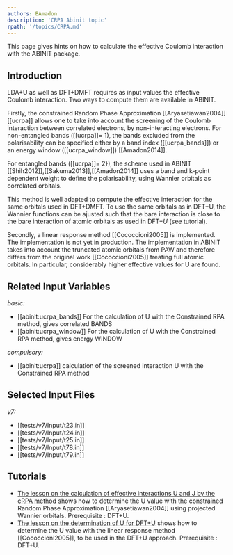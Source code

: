 ```yaml
---
authors: BAmadon
description: 'CRPA Abinit topic'
rpath: '/topics/CRPA.md'
---
```

<!--
This file is automatically generated by mksite.py. All changes will be lost.
Change the input yaml files or the python code
-->

This page gives hints on how to calculate the effective Coulomb interaction with the ABINIT package.

## Introduction

LDA+U as well as DFT+DMFT requires as input values the effective Coulomb
interaction. Two ways to compute them are available in ABINIT.

Firstly, the constrained Random Phase Approximation [[Aryasetiawan2004]]
[[ucrpa]] allows one to take into account the screening of the Coulomb
interaction between correlated electrons, by non-interacting electrons. For
non-entangled bands ([[ucrpa]]= 1), the bands excluded from the polarisability
can be specified either by a band index ([[ucrpa_bands]]) or an energy window
([[ucrpa_window]]) [[Amadon2014]].

For entangled bands ([[ucrpa]]= 2}), the scheme used in ABINIT
[[Shih2012]],[[Sakuma2013]],[[Amadon2014]] uses a band and k-point dependent
weight to define the polarisability, using Wannier orbitals as correlated
orbitals.

This method is well adapted to compute the effective interaction for the same
orbitals used in DFT+DMFT. To use the same orbitals as in DFT+U, the Wannier
functions can be ajusted such that the bare interaction is close to the bare
interaction of atomic orbitals as used in DFT+_U_ (see tutorial).

Secondly, a linear response method [[Cococcioni2005]] is implemented. The
implementation is not yet in production. The implementation in ABINIT takes
into account the truncated atomic orbitals from PAW and therefore differs from
the original work [[Cococcioni2005]] treating full atomic orbitals. In
particular, considerably higher effective values for U are found.



## Related Input Variables

*basic:*

- [[abinit:ucrpa_bands]]  For the calculation of U with the Constrained RPA method, gives correlated BANDS
- [[abinit:ucrpa_window]]  For the calculation of U with the Constrained RPA method, gives energy WINDOW
 
*compulsory:*

- [[abinit:ucrpa]]  calculation of the screened interaction U with the Constrained RPA method
 

## Selected Input Files

*v7:*

- [[tests/v7/Input/t23.in]]
- [[tests/v7/Input/t24.in]]
- [[tests/v7/Input/t25.in]]
- [[tests/v7/Input/t78.in]]
- [[tests/v7/Input/t79.in]]
 

## Tutorials

* [The lesson on the calculation of effective interactions U and J by the cRPA method](../../tutorial/generated_files/lesson_ucalc_crpa.html) shows how to determine the U value with the constrained Random Phase Approximation [[Aryasetiawan2004]] using projected Wannier orbitals. Prerequisite : DFT+U.
* [The lesson on the determination of U for DFT+U](../../tutorial/generated_files/lesson_udet.html) shows how to determine the U value with the linear response method [[Cococcioni2005]], to be used in the DFT+U approach. Prerequisite : DFT+U.

